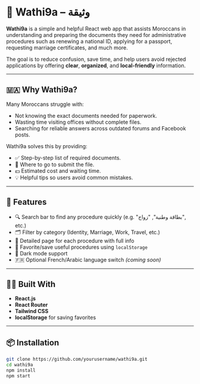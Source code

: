 # 📄 Wathi9a – وثيقة

**Wathi9a** is a simple and helpful React web app that assists Moroccans in understanding and preparing the documents they need for administrative procedures such as renewing a national ID, applying for a passport, requesting marriage certificates, and much more.

The goal is to reduce confusion, save time, and help users avoid rejected applications by offering **clear**, **organized**, and **local-friendly** information.

---

## 🇲🇦 Why Wathi9a?

Many Moroccans struggle with:
- Not knowing the exact documents needed for paperwork.
- Wasting time visiting offices without complete files.
- Searching for reliable answers across outdated forums and Facebook posts.

Wathi9a solves this by providing:
- ✅ Step-by-step list of required documents.
- 📍 Where to go to submit the file.
- 💵 Estimated cost and waiting time.
- 💡 Helpful tips so users avoid common mistakes.

---

## 🚀 Features

- 🔍 Search bar to find any procedure quickly (e.g. "بطاقة وطنية", "زواج", etc.)
- 🗂️ Filter by category (Identity, Marriage, Work, Travel, etc.)
- 📄 Detailed page for each procedure with full info
- 🌟 Favorite/save useful procedures using `localStorage`
- 🌙 Dark mode support
- 🇫🇷 Optional French/Arabic language switch *(coming soon)*

---

## 🧑‍💻 Built With

- **React.js**
- **React Router**
- **Tailwind CSS**
- **localStorage** for saving favorites

---

## 📦 Installation

```bash
git clone https://github.com/yourusername/wathi9a.git
cd wathi9a
npm install
npm start
